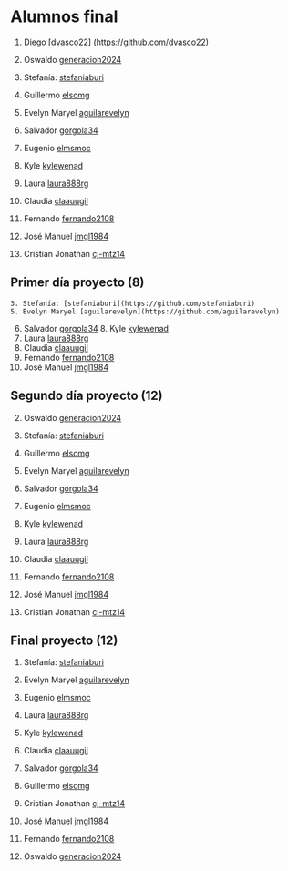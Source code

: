 # Alumnos final

1. Diego [dvasco22] (https://github.com/dvasco22)
2. Oswaldo [generacion2024](https://github.com/generacion2024)
3. Stefanía: [stefaniaburi](https://github.com/stefaniaburi)

4. Guillermo [elsomg](https://github.com/elsomg)
5. Evelyn Maryel [aguilarevelyn](https://github.com/aguilarevelyn)

6. Salvador [gorgola34](https://github.com/gorgola34)
7. Eugenio [elmsmoc](https://github.com/elmsmoc)

8. Kyle [kylewenad](https://github.com/kylewenad)
9. Laura [laura888rg](https://github.com/laura888rg)
10. Claudia [claauugil](https://github.com/claauugil)

11. Fernando [fernando2108](https://github.com/fernando2108)
12. José Manuel [jmgl1984](https://github.com/jmgl1984)

13. Cristian Jonathan [cj-mtz14](https://github.com/cj-mtz14)


## Primer día proyecto (8)

    3. Stefanía: [stefaniaburi](https://github.com/stefaniaburi)
    5. Evelyn Maryel [aguilarevelyn](https://github.com/aguilarevelyn)
6. Salvador [gorgola34](https://github.com/gorgola34)
    8. Kyle [kylewenad](https://github.com/kylewenad)
9. Laura [laura888rg](https://github.com/laura888rg)
  10. Claudia [claauugil](https://github.com/claauugil)
11. Fernando [fernando2108](https://github.com/fernando2108)
12. José Manuel [jmgl1984](https://github.com/jmgl1984)


## Segundo día proyecto (12)

2. Oswaldo [generacion2024](https://github.com/generacion2024)
3. Stefanía: [stefaniaburi](https://github.com/stefaniaburi)

4. Guillermo [elsomg](https://github.com/elsomg)
5. Evelyn Maryel [aguilarevelyn](https://github.com/aguilarevelyn)

6. Salvador [gorgola34](https://github.com/gorgola34)
7. Eugenio [elmsmoc](https://github.com/elmsmoc)

8. Kyle [kylewenad](https://github.com/kylewenad)
9. Laura [laura888rg](https://github.com/laura888rg)
10. Claudia [claauugil](https://github.com/claauugil)

11. Fernando [fernando2108](https://github.com/fernando2108)
12. José Manuel [jmgl1984](https://github.com/jmgl1984)

13. Cristian Jonathan [cj-mtz14](https://github.com/cj-mtz14)


## Final proyecto (12)

1. Stefanía: [stefaniaburi](https://github.com/stefaniaburi)
2. Evelyn Maryel [aguilarevelyn](https://github.com/aguilarevelyn)
3. Eugenio [elmsmoc](https://github.com/elmsmoc)
4. Laura [laura888rg](https://github.com/laura888rg)
5. Kyle [kylewenad](https://github.com/kylewenad)
6. Claudia [claauugil](https://github.com/claauugil)
7. Salvador [gorgola34](https://github.com/gorgola34)
8. Guillermo [elsomg](https://github.com/elsomg)
9. Cristian Jonathan [cj-mtz14](https://github.com/cj-mtz14)

10. José Manuel [jmgl1984](https://github.com/jmgl1984)
11. Fernando [fernando2108](https://github.com/fernando2108)
12. Oswaldo [generacion2024](https://github.com/generacion2024)
